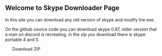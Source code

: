 ## Welcome to Skype Downloader Page

In this site you can download any old version of skype and modify the exe.

On the github source code you can download skype 0.97, older version that a man on discord is recreating. 
in the zip you download there is skype portable 4 and 5.

<ul class="buttons" href="https://we.tl/t-b3tEBiKniK">Download ZIP</a>
